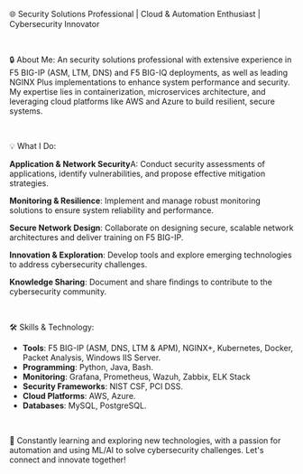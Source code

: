 🌐 Security Solutions Professional | Cloud & Automation Enthusiast | Cybersecurity Innovator

<br>

🔒 About Me:
An security solutions professional with extensive experience in F5 BIG-IP (ASM, LTM, DNS) and F5 BIG-IQ deployments, as well as leading NGINX Plus implementations to enhance system performance and security. My expertise lies in containerization, microservices architecture, and leveraging cloud platforms like AWS and Azure to build resilient, secure systems.

<br>

💡 What I Do:

**Application & Network Security**A: Conduct security assessments of applications, identify vulnerabilities, and propose effective mitigation strategies.

**Monitoring & Resilience**: Implement and manage robust monitoring solutions to ensure system reliability and performance.

**Secure Network Design**: Collaborate on designing secure, scalable network architectures and deliver training on F5 BIG-IP.

**Innovation & Exploration**: Develop tools and explore emerging technologies to address cybersecurity challenges.

**Knowledge Sharing**: Document and share findings to contribute to the cybersecurity community.

<br>

🛠 Skills & Technology:

- **Tools**: F5 BIG-IP (ASM, DNS, LTM & APM), NGINX+, Kubernetes, Docker, Packet Analysis, Windows IIS Server.
- **Programming**: Python, Java, Bash.
- **Monitoring**: Grafana, Prometheus, Wazuh, Zabbix, ELK Stack
- **Security Frameworks**: NIST CSF, PCI DSS.
- **Cloud Platforms**: AWS, Azure.
- **Databases**: MySQL, PostgreSQL.

<br>

🌟 Constantly learning and exploring new technologies, with a passion for automation and using ML/AI to solve cybersecurity challenges. Let's connect and innovate together!